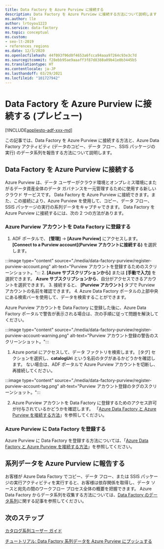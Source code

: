 ```yaml
---
title: Data Factory を Azure Purview に接続する
description: Data Factory を Azure Purview に接続する方法について説明します
ms.author: lle
author: lrtoyou1223
ms.service: data-factory
ms.topic: conceptual
ms.custom:
- seo-lt-2019
- references_regions
ms.date: 12/3/2020
ms.openlocfilehash: 44f093f96d0f4653a6fcca94aaa97264c93e3c7d
ms.sourcegitcommit: f28ebb95ae9aaaff3f87d8388a09b41e0b3445b5
ms.translationtype: HT
ms.contentlocale: ja-JP
ms.lasthandoff: 03/29/2021
ms.locfileid: "101727942"
---
```

# <a name="connect-data-factory-to-azure-purview-preview"></a>Data Factory を Azure Purview に接続する (プレビュー)
[!INCLUDE[appliesto-adf-xxx-md](includes/appliesto-adf-xxx-md.md)]

この記事では、Data Factory を Azure Purview に接続する方法と、Azure Data Factory アクティビティ (データのコピー、データ フロー、SSIS パッケージの実行) のデータ系列を報告する方法について説明します。


## <a name="connect-data-factory-to-azure-purview"></a>Data Factory を Azure Purview に接続する
Azure Purview は、データ ユーザーがクラウド環境とオンプレミス環境にまたがるデータ資産全体のデータ ガバナンスを一元管理するために使用する新しいクラウド サービスです。 Data Factory を Azure Purview に接続できます。また、この接続により、Azure Purview を使用して、コピー、データ フロー、SSIS パッケージの実行の系列データをキャプチャできます。 Data Factory を Azure Purview に接続するには、次の 2 つの方法があります。
### <a name="register-azure-purview-account-to-data-factory"></a>Azure Purview アカウントを Data Factory に登録する
1. ADF ポータルで、 **[管理]**  ->  **[Azure Purview]** にアクセスします。 **[Connect to a Purview account]\(Purview アカウントに接続する\)** を選択します。 

:::image type="content" source="./media/data-factory-purview/register-purview-account.png" alt-text="Purview アカウントを登録するためのスクリーンショット。":::
2. **[Azure サブスクリプションから]** または **[手動で入力]** を選択できます。 **Azure サブスクリプションから**、自分がアクセスできるアカウントを選択できます。 
3. 接続すると、 **[Purview アカウント]** タブで Purview アカウントの名前を確認できます。 
4. Azure Data Factory ポータルの上部中央にある検索バーを使用して、データを検索することができます。 

Azure Purview アカウントを Data Factory に登録した後に、Azure Data Factory ポータルで警告が表示される場合は、次の手順に従って問題を解決してください。

:::image type="content" source="./media/data-factory-purview/register-purview-account-warning.png" alt-text="Purview アカウント登録の警告のスクリーンショット。":::

1. Azure portal にアクセスして、データ ファクトリを検索します。 [タグ] セクションを選択し、**catalogUri** という名前のタグがあるかどうかを確認します。 ない場合は、ADF ポータルで Azure Purview アカウントを切断し、再接続してください。

:::image type="content" source="./media/data-factory-purview/register-purview-account-tag.png" alt-text="Purview アカウント登録のタグのスクリーンショット。":::

2. Azure Purview アカウントを Data Factory に登録するためのアクセス許可が付与されているかどうかを確認します。 「[Azure Data Factory と Azure Purview を接続する方法](../purview/how-to-link-azure-data-factory.md#create-new-data-factory-connection)」を参照してください。

### <a name="register-data-factory-in-azure-purview"></a>Azure Purview に Data Factory を登録する
Azure Purview に Data Factory を登録する方法については、「[Azure Data Factory と Azure Purview を接続する方法](../purview/how-to-link-azure-data-factory.md)」を参照してください。 

## <a name="report-lineage-data-to-azure-purview"></a>系列データを Azure Purview に報告する
お客様が Azure Data Factory でコピー、データ フロー、または SSIS パッケージの実行アクティビティを実行すると、お客様は依存関係を取得し、データ ソースと宛先の間のワークフロー プロセス全体の概要を把握できます。
Azure Data Factory からデータ系列を収集する方法については、[Data Factory のデータ系列](../purview/how-to-link-azure-data-factory.md#supported-azure-data-factory-activities)に関する記事を参照してください。

## <a name="next-steps"></a>次のステップ
[カタログ系列ユーザー ガイド](../purview/catalog-lineage-user-guide.md)

[チュートリアル: Data Factory 系列データを Azure Purview にプッシュする](turorial-push-lineage-to-purview.md)
